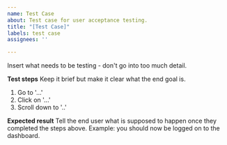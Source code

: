 ```yaml
---
name: Test Case
about: Test case for user acceptance testing.
title: "[Test Case]"
labels: test case
assignees: ''

---
```


Insert what needs to be testing - don't go into too much detail.

**Test steps**
Keep it brief but make it clear what the end goal is.

1. Go to '...'
2. Click on '...'
3. Scroll down to '..'

**Expected result**
Tell the end user what is supposed to happen once they completed the steps above. Example: you should now be logged on to the dashboard.
